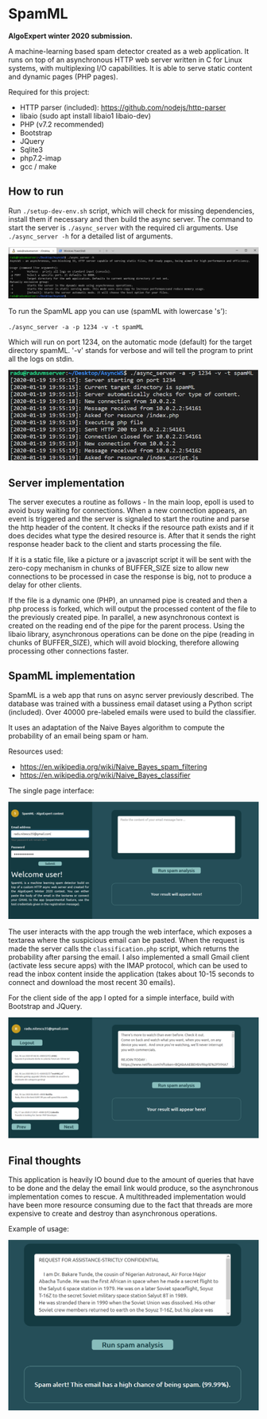 # SpamML

**AlgoExpert winter 2020 submission.**

A machine-learning based spam detector created as a web application.
It runs on top of an asynchronous HTTP web server written in C for Linux systems, with multiplexing I/O capabilities. It is able to serve static content and dynamic pages (PHP pages).

Required for this project:
- HTTP parser (included): https://github.com/nodejs/http-parser
- libaio (sudo apt install libaio1 libaio-dev)
- PHP (v7.2 recommended)
- Bootstrap
- JQuery
- Sqlite3
- php7.2-imap
- gcc / make

## How to run
Run `./setup-dev-env.sh` script, which will check for missing dependencies, install them if necessary and then build the async server. The command to start the server is `./async_server` with the required cli arguments. Use `./async_server -h` for a detailed list of arguments.

![Help option](https://github.com/Nurckye/SpamML/blob/master/presentation_images/AWS_help.png)

To run the SpamML app you can use (spamML with lowercase 's'):

`./async_server -a -p 1234 -v -t spamML`

Which will run on port 1234, on the automatic mode (default) for the target directory spamML. '-v' stands for verbose and will tell the program to print all the logs on stdin.

![Logs](https://github.com/Nurckye/SpamML/blob/master/presentation_images/AWS_logs.png)

## Server implementation
The server executes a routine as follows - In the main loop, epoll is used to avoid busy waiting for connections. When a new connection appears, an event is triggered and the server is signaled to start the routine and parse the http header of the content. It checks if the resource path exists and if it does decides what type the desired resource is. After that it sends the right response header back to the client and starts processing the file. 

If it is a static file, like a picture or a javascript script it will be sent with the zero-copy mechanism in chunks of BUFFER_SIZE size to allow new connections to be processed in case the response is big, not to produce a delay for other clients. 

If the file is a dynamic one (PHP), an unnamed pipe is created and then a php process is forked, which will output the processed content of the file to the previously created pipe. In parallel, a new asynchronous context is created on the reading end of the pipe for the parent process. Using the libaio library, asynchronous operations can be done on the pipe (reading in chunks of BUFFER_SIZE), which will avoid blocking, therefore allowing processing other connections faster. 

## SpamML implementation 
SpamML is a web app that runs on async server previously described. The database was trained with a bussiness email dataset using a Python script (included). Over 40000 pre-labeled emails were used to build the classifier. 

It uses an adaptation of the Naive Bayes algorithm to compute the probability of an email being spam or ham.

Resources used:
- https://en.wikipedia.org/wiki/Naive_Bayes_spam_filtering
- https://en.wikipedia.org/wiki/Naive_Bayes_classifier

The single page interface: 


![InterfaceNotLogged](https://github.com/Nurckye/SpamML/blob/master/presentation_images/AWS_interface2.png)

The user interacts with the app trough the web interface, which exposes a textarea where the suspicious email can be pasted. When the request is made the server calls the `classification.php` script, which returns the probability after parsing the email. 
I also implemented a small Gmail client (activate less secure apps) with the IMAP protocol, which can be used to read the inbox content inside the application (takes about 10-15 seconds to connect and download the most recent 30 emails). 

For the client side of the app I opted for a simple interface, build with Bootstrap and JQuery.

![InterfaceLogged](https://github.com/Nurckye/SpamML/blob/master/presentation_images/AWS_interface.png)

## Final thoughts 

This application is heavily IO bound due to the amount of queries that have to be done and the delay the email link would produce, so the asynchronous implementation comes to rescue. A multithreaded implementation would have been more resource consuming due to the fact that threads are more expensive to create and destroy than asynchronous operations.

Example of usage:

![funEx](https://github.com/Nurckye/SpamML/blob/master/presentation_images/AWS_spamexample.png)
